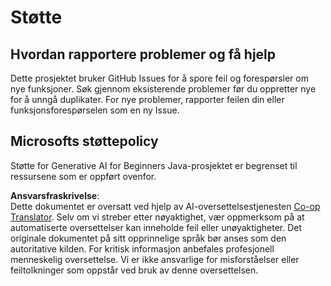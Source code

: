 <!--
CO_OP_TRANSLATOR_METADATA:
{
  "original_hash": "b8ef73cc49dec68e2c885ee9df545129",
  "translation_date": "2025-07-21T19:09:35+00:00",
  "source_file": "SUPPORT.md",
  "language_code": "no"
}
-->
# Støtte

## Hvordan rapportere problemer og få hjelp  

Dette prosjektet bruker GitHub Issues for å spore feil og forespørsler om nye funksjoner. Søk gjennom eksisterende 
problemer før du oppretter nye for å unngå duplikater. For nye problemer, rapporter feilen din eller 
funksjonsforespørselen som en ny Issue.

## Microsofts støttepolicy  

Støtte for Generative AI for Beginners Java-prosjektet er begrenset til ressursene som er oppført ovenfor.

**Ansvarsfraskrivelse**:  
Dette dokumentet er oversatt ved hjelp av AI-oversettelsestjenesten [Co-op Translator](https://github.com/Azure/co-op-translator). Selv om vi streber etter nøyaktighet, vær oppmerksom på at automatiserte oversettelser kan inneholde feil eller unøyaktigheter. Det originale dokumentet på sitt opprinnelige språk bør anses som den autoritative kilden. For kritisk informasjon anbefales profesjonell menneskelig oversettelse. Vi er ikke ansvarlige for misforståelser eller feiltolkninger som oppstår ved bruk av denne oversettelsen.
